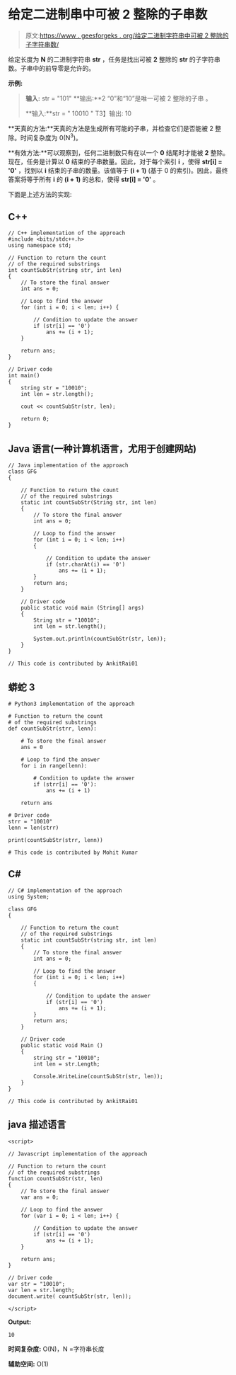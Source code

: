 # 给定二进制串中可被 2 整除的子串数

> 原文:[https://www . geesforgeks . org/给定二进制字符串中可被 2 整除的子字符串数/](https://www.geeksforgeeks.org/number-of-sub-strings-in-a-given-binary-string-divisible-by-2/)

给定长度为 **N** 的二进制字符串 **str** ，任务是找出可被 **2** 整除的 **str** 的子字符串数。子串中的前导零是允许的。

**示例:**

> **输入:** str = "101"
> **输出:**2
> “0”和“10”是唯一可被 2 整除的子串
> 。
> 
> **输入:**str = " 10010 "
> T3】输出: 10

**天真的方法:**天真的方法是生成所有可能的子串，并检查它们是否能被 2 整除。时间复杂度为 0(N<sup>3</sup>)。

**有效方法:**可以观察到，任何二进制数只有在以一个 **0** 结尾时才能被 **2** 整除。现在，任务是计算以 **0** 结束的子串数量。因此，对于每个索引 **i** ，使得 **str[i] = '0'** ，找到以 **i** 结束的子串的数量。该值等于 **(i + 1)** (基于 0 的索引)。因此，最终答案将等于所有 **i** 的 **(i + 1)** 的总和，使得 **str[i] = '0'** 。

下面是上述方法的实现:

## C++

```
// C++ implementation of the approach
#include <bits/stdc++.h>
using namespace std;

// Function to return the count
// of the required substrings
int countSubStr(string str, int len)
{
    // To store the final answer
    int ans = 0;

    // Loop to find the answer
    for (int i = 0; i < len; i++) {

        // Condition to update the answer
        if (str[i] == '0')
            ans += (i + 1);
    }

    return ans;
}

// Driver code
int main()
{
    string str = "10010";
    int len = str.length();

    cout << countSubStr(str, len);

    return 0;
}
```

## Java 语言(一种计算机语言，尤用于创建网站)

```
// Java implementation of the approach
class GFG
{

    // Function to return the count
    // of the required substrings
    static int countSubStr(String str, int len)
    {
        // To store the final answer
        int ans = 0;

        // Loop to find the answer
        for (int i = 0; i < len; i++)
        {

            // Condition to update the answer
            if (str.charAt(i) == '0')
                ans += (i + 1);
        }
        return ans;
    }

    // Driver code
    public static void main (String[] args)
    {
        String str = "10010";
        int len = str.length();

        System.out.println(countSubStr(str, len));
    }
}

// This code is contributed by AnkitRai01
```

## 蟒蛇 3

```
# Python3 implementation of the approach

# Function to return the count
# of the required substrings
def countSubStr(strr, lenn):

    # To store the final answer
    ans = 0

    # Loop to find the answer
    for i in range(lenn):

        # Condition to update the answer
        if (strr[i] == '0'):
            ans += (i + 1)

    return ans

# Driver code
strr = "10010"
lenn = len(strr)

print(countSubStr(strr, lenn))

# This code is contributed by Mohit Kumar
```

## C#

```
// C# implementation of the approach
using System;

class GFG
{

    // Function to return the count
    // of the required substrings
    static int countSubStr(string str, int len)
    {
        // To store the final answer
        int ans = 0;

        // Loop to find the answer
        for (int i = 0; i < len; i++)
        {

            // Condition to update the answer
            if (str[i] == '0')
                ans += (i + 1);
        }
        return ans;
    }

    // Driver code
    public static void Main ()
    {
        string str = "10010";
        int len = str.Length;

        Console.WriteLine(countSubStr(str, len));
    }
}

// This code is contributed by AnkitRai01
```

## java 描述语言

```
<script>

// Javascript implementation of the approach

// Function to return the count
// of the required substrings
function countSubStr(str, len)
{
    // To store the final answer
    var ans = 0;

    // Loop to find the answer
    for (var i = 0; i < len; i++) {

        // Condition to update the answer
        if (str[i] == '0')
            ans += (i + 1);
    }

    return ans;
}

// Driver code
var str = "10010";
var len = str.length;
document.write( countSubStr(str, len));

</script>
```

**Output:** 

```
10
```

**时间复杂度:** O(N)，N =字符串长度

**辅助空间:** O(1)